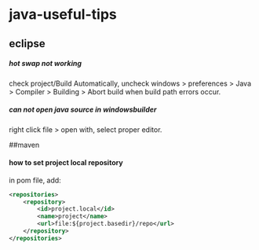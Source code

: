 # java-useful-tips

## eclipse
##### hot swap not working
check project/Build Automatically, uncheck windows > preferences > Java > Compiler > Building > Abort build when build path errors occur.

##### can not open java source in windowsbuilder
right click file > open with, select proper editor.

##maven

#### how to set project local repository
in pom file, add:
```xml
<repositories>
 	<repository>
        <id>project.local</id>
        <name>project</name>
        <url>file:${project.basedir}/repo</url>
    </repository>
</repositories>
```






























